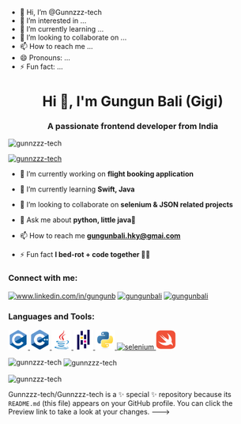 - 👋 Hi, I’m @Gunnzzz-tech
- 👀 I’m interested in ...
- 🌱 I’m currently learning ...
- 💞️ I’m looking to collaborate on ...
- 📫 How to reach me ...
- 😄 Pronouns: ...
- ⚡ Fun fact: ...

<h1 align="center">Hi 👋, I'm Gungun Bali (Gigi)</h1>
<h3 align="center">A passionate frontend developer from India</h3>

<p align="left"> <img src="https://komarev.com/ghpvc/?username=gunnzzz-tech&label=Profile%20views&color=0e75b6&style=flat" alt="gunnzzz-tech" /> </p>

<p align="left"> <a href="https://github.com/ryo-ma/github-profile-trophy"><img src="https://github-profile-trophy.vercel.app/?username=gunnzzz-tech" alt="gunnzzz-tech" /></a> </p>

- 🔭 I’m currently working on **flight booking application**

- 🌱 I’m currently learning **Swift, Java**

- 👯 I’m looking to collaborate on **selenium & JSON related projects**

- 💬 Ask me about **python, little java🥹**

- 📫 How to reach me **gungunbali.hky@gmai.com**

- ⚡ Fun fact **I bed-rot + code together 🧑‍💻**

<h3 align="left">Connect with me:</h3>
<p align="left">
<a href="https://linkedin.com/in/www.linkedin.com/in/gungunb" target="blank"><img align="center" src="https://raw.githubusercontent.com/rahuldkjain/github-profile-readme-generator/master/src/images/icons/Social/linked-in-alt.svg" alt="www.linkedin.com/in/gungunb" height="30" width="40" /></a>
<a href="https://instagram.com/gungunbali" target="blank"><img align="center" src="https://raw.githubusercontent.com/rahuldkjain/github-profile-readme-generator/master/src/images/icons/Social/instagram.svg" alt="gungunbali" height="30" width="40" /></a>
<a href="https://auth.geeksforgeeks.org/user/gungunbali" target="blank"><img align="center" src="https://raw.githubusercontent.com/rahuldkjain/github-profile-readme-generator/master/src/images/icons/Social/geeks-for-geeks.svg" alt="gungunbali" height="30" width="40" /></a>
</p>

<h3 align="left">Languages and Tools:</h3>
<p align="left"> <a href="https://www.cprogramming.com/" target="_blank" rel="noreferrer"> <img src="https://raw.githubusercontent.com/devicons/devicon/master/icons/c/c-original.svg" alt="c" width="40" height="40"/> </a> <a href="https://www.w3schools.com/cpp/" target="_blank" rel="noreferrer"> <img src="https://raw.githubusercontent.com/devicons/devicon/master/icons/cplusplus/cplusplus-original.svg" alt="cplusplus" width="40" height="40"/> </a> <a href="https://www.java.com" target="_blank" rel="noreferrer"> <img src="https://raw.githubusercontent.com/devicons/devicon/master/icons/java/java-original.svg" alt="java" width="40" height="40"/> </a> <a href="https://pandas.pydata.org/" target="_blank" rel="noreferrer"> <img src="https://raw.githubusercontent.com/devicons/devicon/2ae2a900d2f041da66e950e4d48052658d850630/icons/pandas/pandas-original.svg" alt="pandas" width="40" height="40"/> </a> <a href="https://www.python.org" target="_blank" rel="noreferrer"> <img src="https://raw.githubusercontent.com/devicons/devicon/master/icons/python/python-original.svg" alt="python" width="40" height="40"/> </a> <a href="https://www.selenium.dev" target="_blank" rel="noreferrer"> <img src="https://raw.githubusercontent.com/detain/svg-logos/780f25886640cef088af994181646db2f6b1a3f8/svg/selenium-logo.svg" alt="selenium" width="40" height="40"/> </a> <a href="https://developer.apple.com/swift/" target="_blank" rel="noreferrer"> <img src="https://raw.githubusercontent.com/devicons/devicon/master/icons/swift/swift-original.svg" alt="swift" width="40" height="40"/> </a> </p>

<p><img align="left" src="https://github-readme-stats.vercel.app/api/top-langs?username=gunnzzz-tech&show_icons=true&locale=en&layout=compact" alt="gunnzzz-tech" /></p>

<p>&nbsp;<img align="center" src="https://github-readme-stats.vercel.app/api?username=gunnzzz-tech&show_icons=true&locale=en" alt="gunnzzz-tech" /></p>

<p><img align="center" src="https://github-readme-streak-stats.herokuapp.com/?user=gunnzzz-tech&" alt="gunnzzz-tech" /></p>

Gunnzzz-tech/Gunnzzz-tech is a ✨ special ✨ repository because its `README.md` (this file) appears on your GitHub profile.
You can click the Preview link to take a look at your changes.
--->
